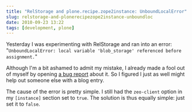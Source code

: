 ```yaml
---
title: "RelStorage and plone.recipe.zope2instance: UnboundLocalError"
slug: relstorage-and-plonerecipezope2instance-unboundloc
date: 2010-09-23 13:22
tags: [development, plone]
---
```


Yesterday I was experimenting with RelStorage and ran into an error:
"`UnboundLocalError: local variable 'blob_storage' referenced before
assignment.`"

Although I'm a bit ashamed to admit my mistake, I already made a fool
out of myself by opening
[a bug report](https://bugs.launchpad.net/collective.buildout/+bug/645100)
about it. So I figured I just as well might help out someone else with
a blog entry.

The cause of the error is pretty simple. I still had the `zeo-client`
option in my `[instance]` section set to `true`. The solution is thus
equally simple: just set it to `false`.

